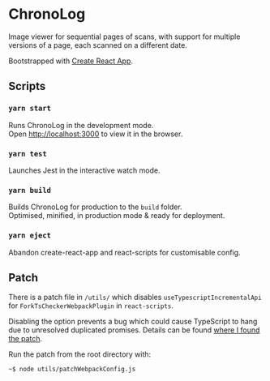 # ChronoLog

Image viewer for sequential pages of scans, with support for multiple versions of a page, each scanned on a different date.

Bootstrapped with [Create React App](https://github.com/facebook/create-react-app).

## Scripts

### `yarn start`

Runs ChronoLog in the development mode.\
Open [http://localhost:3000](http://localhost:3000) to view it in the browser.

### `yarn test`

Launches Jest in the interactive watch mode.

### `yarn build`

Builds ChronoLog for production to the `build` folder.\
Optimised, minified, in production mode & ready for deployment.

### `yarn eject`

Abandon create-react-app and react-scripts for customisable config. 

## Patch
There is a patch file in `/utils/` which disables `useTypescriptIncrementalApi` for `ForkTsCheckerWebpackPlugin` in `react-scripts`.

Disabling the option prevents a bug which could cause TypeScript to hang due to unresolved duplicated promises. Details can be found [where I found the patch](https://github.com/pixelkritzel/savages/blob/master/patchWebpackConfig.js).

Run the patch from the root directory with:
```console
~$ node utils/patchWebpackConfig.js
```
